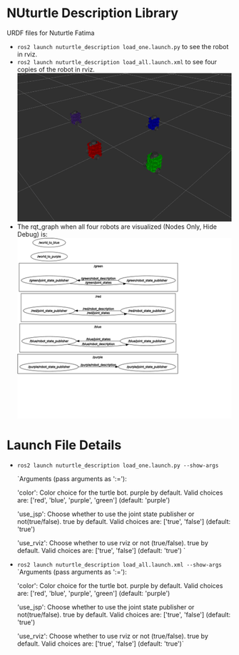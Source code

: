 # NUturtle Description Library
URDF files for Nuturtle Fatima
* `ros2 launch nuturtle_description load_one.launch.py` to see the robot in rviz.
* `ros2 launch nuturtle_description load_all.launch.xml` to see four copies of the robot in rviz.
![](images/rviz.png)
* The rqt_graph when all four robots are visualized (Nodes Only, Hide Debug) is:
![](images/rqt_graph.svg)
# Launch File Details
* `ros2 launch nuturtle_description load_one.launch.py --show-args`
  
  `Arguments (pass arguments as '<name>:=<value>'):

    'color':
        Color choice for the turtle bot. purple by default. Valid choices are: ['red', 'blue', 'purple', 'green']
        (default: 'purple')

    'use_jsp':
        Choose whether to use the joint state publisher or not(true/false).         true by default. Valid choices are: ['true', 'false']
        (default: 'true')

    'use_rviz':
        Choose whether to use rviz or not (true/false).         true by default. Valid choices are: ['true', 'false']
        (default: 'true')
`
* `ros2 launch nuturtle_description load_all.launch.xml --show-args`
  `Arguments (pass arguments as '<name>:=<value>'):

    'color':
        Color choice for the turtle bot. purple by default. Valid choices are: ['red', 'blue', 'purple', 'green']
        (default: 'purple')

    'use_jsp':
        Choose whether to use the joint state publisher or not(true/false).         true by default. Valid choices are: ['true', 'false']
        (default: 'true')

    'use_rviz':
        Choose whether to use rviz or not (true/false).         true by default. Valid choices are: ['true', 'false']
        (default: 'true')`